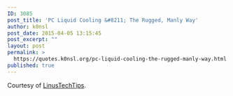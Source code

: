 ```yaml
---
ID: 3085
post_title: 'PC Liquid Cooling &#8211; The Rugged, Manly Way'
author: k0nsl
post_date: 2015-04-05 13:15:45
post_excerpt: ""
layout: post
permalink: >
  https://quotes.k0nsl.org/pc-liquid-cooling-the-rugged-manly-way.html
published: true
---
```

Courtesy of <a href="https://www.youtube.com/channel/UCXuqSBlHAE6Xw-yeJA0Tunw" title="LinusTechTips" target="_blank">LinusTechTips</a>.
